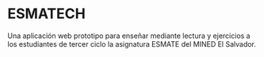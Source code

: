 # ESMATECH
 
 Una aplicación web prototipo para enseñar mediante lectura y ejercicios a los estudiantes de tercer ciclo la asignatura ESMATE del MINED El Salvador. 
